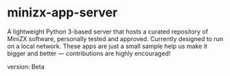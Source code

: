 # minizx-app-server
A lightweight Python 3-based server that hosts a curated repository of MiniZX software, personally tested and approved. Currently designed to run on a local network.
These apps are just a small sample help us make it bigger and better — contributions are highly encouraged!

version: Beta
